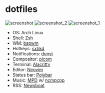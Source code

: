 # dotfiles
![screenshot](https://user-images.githubusercontent.com/57500135/176985463-d2645e6d-4e82-4c5a-ac32-6148c8fa679c.png)
![screenshot_2](https://user-images.githubusercontent.com/57500135/176985467-88663a53-f5c6-4f22-875b-e74f8104afdc.png)
![screenshot_1](https://user-images.githubusercontent.com/57500135/176985469-938cea4b-3720-4845-9156-2ca8d0573edf.png)
- OS: Arch Linux
- Shell: [Zsh](https://github.com/danieloh0316/dotfiles/tree/main/.config/zsh)
- WM: [bspwm](https://github.com/danieloh0316/dotfiles/blob/main/.config/bspwm/bspwmrc)
- Hotkeys: [sxhkd](https://github.com/danieloh0316/dotfiles/blob/main/.config/sxhkd/sxhkdrc)
- Notifications: [dunst](https://github.com/danieloh0316/dotfiles/blob/main/.config/dunst/dunstrc)
- Compositor: [picom](https://github.com/danieloh0316/dotfiles/blob/main/.config/picom/picom.conf)
- Terminal: [Alacritty](https://github.com/danieloh0316/dotfiles/blob/main/.config/alacritty/alacritty.yml)
- Editor: [Neovim](https://github.com/danieloh0316/nvim)
- Status bar: [Polybar](https://github.com/danieloh0316/dotfiles/tree/main/.config/polybar)
- Music: [MPD](https://github.com/danieloh0316/dotfiles/blob/main/.config/mpd/mpd.conf) w/ [ncmpcpp](https://github.com/danieloh0316/dotfiles/tree/main/.config/ncmpcpp)
- RSS: [Newsboat](https://github.com/danieloh0316/dotfiles/blob/main/.config/newsboat/config)
